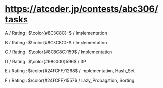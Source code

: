 # https://atcoder.jp/contests/abc306/tasks

A / Rating : $\color{#8C8C8C}-$ / Implementation

B / Rating : $\color{#8C8C8C}-$ / Implementation

C / Rating : $\color{#8C8C8C}159$ / Implementation

D / Rating : $\color{#980000}596$ / DP

E / Rating : $\color{#24FCFF}1268$ / Implementation, Hash_Set

F / Rating : $\color{#24FCFF}1557$ / Lazy_Propagation, Sorting
